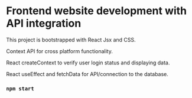 # Frontend website development with API integration

This project is bootstrapped with React Jsx and CSS.

Context API for cross platform functionality.

React createContext to verify user login status and displaying data. 

React useEffect and fetchData for API/connection to the database.

### `npm start`




